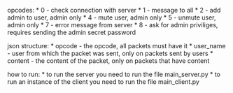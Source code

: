 opcodes:
    * 0 - check connection with server
    * 1 - message to all
    * 2 - add admin to user, admin only
    * 4 - mute user, admin only
    * 5 - unmute user, admin only
    * 7 - error message from server
    * 8 - ask for admin priviliges, requires sending the admin secret password

json structure:
    * opcode - the opcode, all packets must have it
    * user_name - user from which the packet was sent, only on packets sent by users
    * content - the content of the packet, only on packets that have content


how to run:
    * to run the server you need to run the file main_server.py
    * to run an instance of the client you need to run the file main_client.py